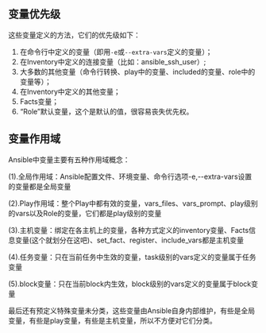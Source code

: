 ## 变量优先级

这些变量定义的方法，它们的优先级如下：

1. 在命令行中定义的变量（即用`-e`或`--extra-vars`定义的变量）；
2. 在Inventory中定义的连接变量（比如：ansible_ssh_user）;
3. 大多数的其他变量（命令行转换、play中的变量、included的变量、role中的变量等）；
4. 在Inventory中定义的其他变量；
5. Facts变量；
6. “Role”默认变量，这个是默认的值，很容易丧失优先权。

## 变量作用域

Ansible中变量主要有五种作用域概念：

(1).全局作用域：Ansible配置文件、环境变量、命令行选项-e,--extra-vars设置的变量都是全局变量

(2).Play作用域：整个Play中都有效的变量，vars_files、vars_prompt、play级别的vars以及Role的变量，它们都是play级别的变量

(3).主机变量：绑定在各主机上的变量，各种方式定义的inventory变量、Facts信息变量(这个就划分在这吧)、set_fact、register、include_vars都是主机变量

(4).任务变量：只在当前任务中生效的变量，task级别的vars定义的变量属于任务变量

(5).block变量：只在当前block内生效，block级别的vars定义的变量属于block变量

最后还有预定义特殊变量未分类，这些变量由Ansible自身内部维护，有些是全局变量，有些是play变量，有些是主机变量，所以不方便对它们分类。